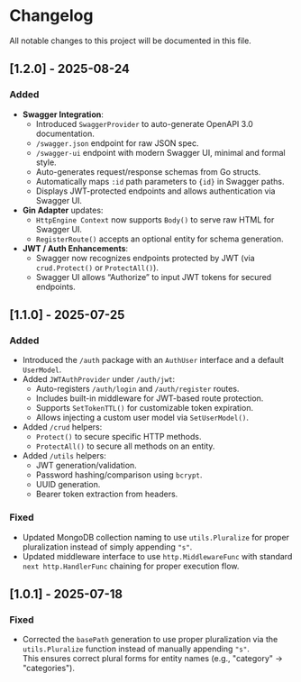 # Changelog

All notable changes to this project will be documented in this file.

## [1.2.0] - 2025-08-24
### Added
- **Swagger Integration**:
  - Introduced `SwaggerProvider` to auto-generate OpenAPI 3.0 documentation.
  - `/swagger.json` endpoint for raw JSON spec.
  - `/swagger-ui` endpoint with modern Swagger UI, minimal and formal style.
  - Auto-generates request/response schemas from Go structs.
  - Automatically maps `:id` path parameters to `{id}` in Swagger paths.
  - Displays JWT-protected endpoints and allows authentication via Swagger UI.
- **Gin Adapter** updates:
  - `HttpEngine Context` now supports `Body()` to serve raw HTML for Swagger UI.
  - `RegisterRoute()` accepts an optional entity for schema generation.
- **JWT / Auth Enhancements**:
  - Swagger now recognizes endpoints protected by JWT (via `crud.Protect()` or `ProtectAll()`).
  - Swagger UI allows “Authorize” to input JWT tokens for secured endpoints.

## [1.1.0] - 2025-07-25
### Added
- Introduced the `/auth` package with an `AuthUser` interface and a default `UserModel`.
- Added `JWTAuthProvider` under `/auth/jwt`:
  - Auto-registers `/auth/login` and `/auth/register` routes.
  - Includes built-in middleware for JWT-based route protection.
  - Supports `SetTokenTTL()` for customizable token expiration.
  - Allows injecting a custom user model via `SetUserModel()`.
- Added `/crud` helpers:
  - `Protect()` to secure specific HTTP methods.
  - `ProtectAll()` to secure all methods on an entity.
- Added `/utils` helpers:
  - JWT generation/validation.
  - Password hashing/comparison using `bcrypt`.
  - UUID generation.
  - Bearer token extraction from headers.
### Fixed
- Updated MongoDB collection naming to use `utils.Pluralize` for proper pluralization instead of simply appending `"s"`.
- Updated middleware interface to use `http.MiddlewareFunc` with standard `next http.HandlerFunc` chaining for proper execution flow.

## [1.0.1] - 2025-07-18
### Fixed
- Corrected the `basePath` generation to use proper pluralization via the `utils.Pluralize` function instead of manually appending `"s"`.  
  This ensures correct plural forms for entity names (e.g., "category" → "categories").
